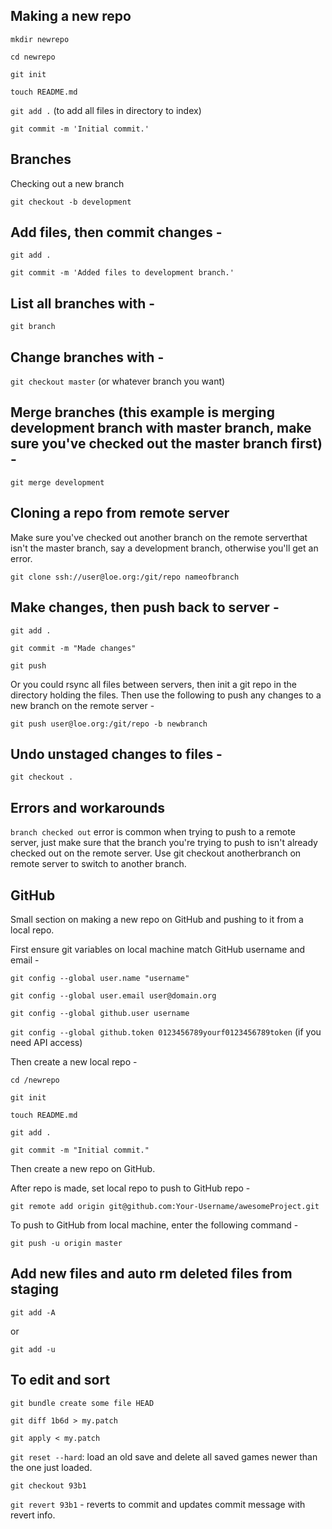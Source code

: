 ## Making a new repo

`mkdir newrepo`

`cd newrepo`

`git init`

`touch README.md`

`git add .` (to add all files in directory to index)

`git commit -m 'Initial commit.'`

## Branches

Checking out a new branch

`git checkout -b development`

## Add files, then commit changes -

`git add .`

`git commit -m 'Added files to development branch.'`

## List all branches with -

`git branch`

## Change branches with -

`git checkout master` (or whatever branch you want)

## Merge branches (this example is merging development branch with master branch, make sure you've checked out the master branch first) -

`git merge development`

## Cloning a repo from remote server

Make sure you've checked out another branch on the remote serverthat isn't the master branch, say a development branch, otherwise you'll get an error.

`git clone ssh://user@loe.org:/git/repo nameofbranch`

## Make changes, then push back to server -

`git add .`

`git commit -m "Made changes"`

`git push`

Or you could rsync all files between servers, then init a git repo in the directory holding the files. Then use the following to push any changes to a new branch on the remote server -

`git push user@loe.org:/git/repo -b newbranch`

## Undo unstaged changes to files -

`git checkout .`

## Errors and workarounds

`branch checked out` error is common when trying to push to a remote server, just make sure that the branch you're trying to push to isn't already checked out on the remote server. Use git checkout anotherbranch on remote server to switch to another branch.

## GitHub

Small section on making a new repo on GitHub and pushing to it from a local repo.

First ensure git variables on local machine match GitHub username and email -

`git config --global user.name "username"`

`git config --global user.email user@domain.org`

`git config --global github.user username`

`git config --global github.token 0123456789yourf0123456789token` (if you need API access)

Then create a new local repo -

`cd /newrepo`

`git init`

`touch README.md`

`git add .`

`git commit -m "Initial commit."`

Then create a new repo on GitHub.

After repo is made, set local repo to push to GitHub repo -

`git remote add origin git@github.com:Your-Username/awesomeProject.git`

To push to GitHub from local machine, enter the following command -

`git push -u origin master`

## Add new files and auto rm deleted files from staging

`git add -A`

or

`git add -u`

## To edit and sort

`git bundle create some file HEAD`

`git diff 1b6d > my.patch`

`git apply < my.patch`

`git reset --hard`: load an old save and delete all saved games newer than the one just loaded.

`git checkout 93b1`

`git revert 93b1` - reverts to commit and updates commit message with revert info. 

